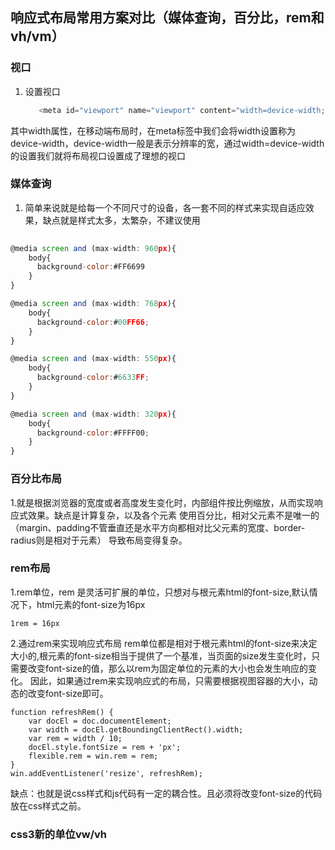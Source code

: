 ## 响应式布局常用方案对比（媒体查询，百分比，rem和vh/vm）
### 视口
1. 设置视口

   ```javascript
      <meta id="viewport" name="viewport" content="width=device-width; initial-scale=1.0; maximum-scale=1; user-scalable=no;">
   ```

其中width属性，在移动端布局时，在meta标签中我们会将width设置称为device-width，device-width一般是表示分辨率的宽，通过width=device-width的设置我们就将布局视口设置成了理想的视口


### 媒体查询
1. 简单来说就是给每一个不同尺寸的设备，各一套不同的样式来实现自适应效果，缺点就是样式太多，太繁杂，不建议使用
```javascript
  
@media screen and (max-width: 960px){
    body{
      background-color:#FF6699
    }
}

@media screen and (max-width: 768px){
    body{
      background-color:#00FF66;
    }
}

@media screen and (max-width: 550px){
    body{
      background-color:#6633FF;
    }
}

@media screen and (max-width: 320px){
    body{
      background-color:#FFFF00;
    }
}
```
### 百分比布局
1.就是根据浏览器的宽度或者高度发生变化时，内部组件按比例缩放，从而实现响应式效果。缺点是计算复杂，以及各个元素
使用百分比，相对父元素不是唯一的（margin、padding不管垂直还是水平方向都相对比父元素的宽度、border-radius则是相对于元素）
导致布局变得复杂。

### rem布局
1.rem单位，rem 是灵活可扩展的单位，只想对与根元素html的font-size,默认情况下，html元素的font-size为16px
```
1rem = 16px
```
2.通过rem来实现响应式布局
rem单位都是相对于根元素html的font-size来决定大小的,根元素的font-size相当于提供了一个基准，当页面的size发生变化时，只需要改变font-size的值，那么以rem为固定单位的元素的大小也会发生响应的变化。
因此，如果通过rem来实现响应式的布局，只需要根据视图容器的大小，动态的改变font-size即可。
```
function refreshRem() {
    var docEl = doc.documentElement;
    var width = docEl.getBoundingClientRect().width;
    var rem = width / 10;
    docEl.style.fontSize = rem + 'px';
    flexible.rem = win.rem = rem;
}
win.addEventListener('resize', refreshRem);
```
缺点：也就是说css样式和js代码有一定的耦合性。且必须将改变font-size的代码放在css样式之前。

### css3新的单位vw/vh










